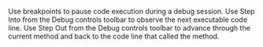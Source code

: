 Use breakpoints to pause code execution during a debug session.
Use Step Into from the Debug controls toolbar to observe the next executable code line.
Use Step Out from the Debug controls toolbar to advance through the current method and back to the code line that called the method.
